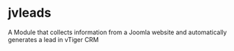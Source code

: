 jvleads
================

A Module that collects information from a Joomla website and automatically generates a lead in vTiger CRM
